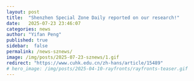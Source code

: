 ```yaml
---
layout: post
title:  "Shenzhen Special Zone Daily reported on our research!"
date:   2025-07-23 23:46:07
categories: news
author: "Yifan Peng"
published: true
sidebar:  false
permalink: /news-sznews/
image: /img/posts/2025-07-23-sznews/1.gif
redirect: "https://www.cuhk.edu.cn/zh-hans/article/15489"
# hero_image: /img/posts/2025-04-10-rayfronts/rayfronts-teaser.gif
---
```


